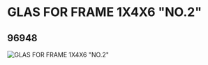 # GLAS FOR FRAME 1X4X6 "NO.2"
## 96948
![GLAS FOR FRAME 1X4X6 "NO.2"](https://lc-www-live-s.legocdn.com/media/bricks/5/2/6023690.jpg)